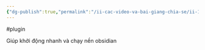 ```yaml
---
{"dg-publish":true,"permalink":"/ii-cac-video-va-bai-giang-chia-se/ii-1-plugin/tray-plugin/","dgPassFrontmatter":true,"noteIcon":"1","created":"","updated":""}
---
```


 #plugin 
 
 
 Giúp khởi động nhanh và chạy nền obsidian